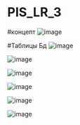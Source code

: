 # PIS_LR_3
#концепт
![image](https://github.com/user-attachments/assets/8a63f56f-b481-479c-8552-9e962dc34086)

#Таблицы Бд
![image](https://github.com/user-attachments/assets/54e03ad7-ee62-4f50-bae7-a977ed24e4c6)

![image](https://github.com/user-attachments/assets/9b9bb3b8-10ad-4734-b66b-229fcfb7f803)

![image](https://github.com/user-attachments/assets/6054a4bc-d15e-4490-a9d4-454fbcb6664d)

![image](https://github.com/user-attachments/assets/2ef7a911-e250-4d2e-a3e0-38f549c3276a)

![image](https://github.com/user-attachments/assets/4d81785b-ec2c-4423-b217-263e78a17227)

![image](https://github.com/user-attachments/assets/1233e8c8-2ede-46d5-b323-8059c7ba7503)
